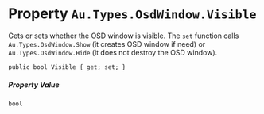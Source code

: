 # Property `Au.Types.OsdWindow.Visible`

Gets or sets whether the OSD window is visible. The `set` function calls `Au.Types.OsdWindow.Show` (it creates OSD window if need) or `Au.Types.OsdWindow.Hide` (it does not destroy the OSD window).

```
public bool Visible { get; set; }
```

##### Property Value

`bool`
